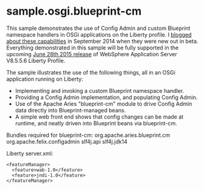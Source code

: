 # sample.osgi.blueprint-cm

This sample demonstrates the use of Config Admin and custom Blueprint namespace handlers in OSGi applications on the Liberty profile. I [blogged about these capabilities](https://developer.ibm.com/wasdev/blog/2014/09/17/new-osgi-applications-custom-blueprint-namespace-handlers-bring-configadmin/) in September 2014 when they were new out in beta. Everything demonstrated in this sample will be fully supported in the upcoming [June 26th 2015 release](http://www-01.ibm.com/common/ssi/cgi-bin/ssialias?subtype=ca&infotype=an&appname=iSource&supplier=897&letternum=ENUS215-269) of WebSphere Application Server V8.5.5.6 Liberty Profile.   

The sample illustrates the use of the following things, all in an OSGi application running on Liberty: 
- Implementing and invoking a custom Blueprint namespace handler. 
- Providing a Config Admin implementation, and populating Config Admin. 
- Use of the Apache Aries "blueprint-cm" module to drive Config Admin data directly into Blueprint-managed beans.
- A simple web front end shows that config changes can be made at runtime, and neatly driven into Blueprint beans via blueprint-cm. 




Bundles required for blueprint-cm:
org.apache.aries.blueprint.cm
org.apache.felix.configadmin
slf4j.api
slf4j.jdk14

Liberty server.xml:

~~~~
<featureManager>
  <feature>wab-1.0</feature>
  <feature>jndi-1.0</feature>
</featureManager>
~~~~

